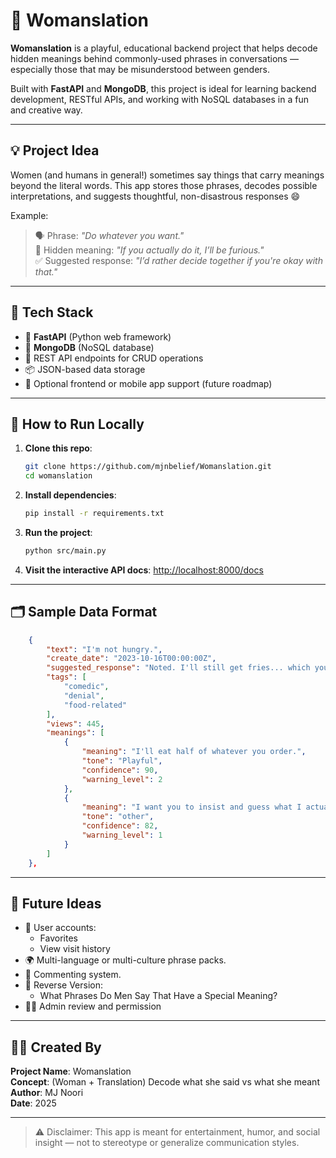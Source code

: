 # 🧠 Womanslation
**Womanslation** is a playful, educational backend project that helps decode hidden meanings behind commonly-used phrases in conversations — especially those that may be misunderstood between genders.

Built with **FastAPI** and **MongoDB**, this project is ideal for learning backend development, RESTful APIs, and working with NoSQL databases in a fun and creative way.

---

## 💡 Project Idea

Women (and humans in general!) sometimes say things that carry meanings beyond the literal words. This app stores those phrases, decodes possible interpretations, and suggests thoughtful, non-disastrous responses 😄

Example:
> 🗣️ Phrase: *"Do whatever you want."*  
> 🤯 Hidden meaning: *"If you actually do it, I’ll be furious."*  
> ✅ Suggested response: *"I’d rather decide together if you're okay with that."*

---

## 🔧 Tech Stack

- 🐍 **FastAPI** (Python web framework)
- 🍃 **MongoDB** (NoSQL database)
- 🔄 REST API endpoints for CRUD operations
- 📦 JSON-based data storage
- 📁 Optional frontend or mobile app support (future roadmap)

---

## 🚀 How to Run Locally

1. **Clone this repo**:
   ```bash
   git clone https://github.com/mjnbelief/Womanslation.git
   cd womanslation
   ```

2. **Install dependencies**:
   ```bash
   pip install -r requirements.txt
   ```

3. **Run the project**:
   ```bash
   python src/main.py
   ```

4. **Visit the interactive API docs**:
   [http://localhost:8000/docs](http://localhost:8000/docs)

---

## 🗂 Sample Data Format

```json
    {
        "text": "I'm not hungry.",
        "create_date": "2023-10-16T00:00:00Z",
        "suggested_response": "Noted. I'll still get fries... which you'll end up eating.",
        "tags": [
            "comedic",
            "denial",
            "food-related"
        ],
        "views": 445,
        "meanings": [
            {
                "meaning": "I'll eat half of whatever you order.",
                "tone": "Playful",
                "confidence": 90,
                "warning_level": 2
            },
            {
                "meaning": "I want you to insist and guess what I actually want.",
                "tone": "other",
                "confidence": 82,
                "warning_level": 1
            }
        ]
    },
```

---


## 🧪 Future Ideas

- 🔐 User accounts:
    - Favorites
    - View visit history
- 🌍 Multi-language or multi-culture phrase packs.
- 💬 Commenting system.
- 🔁 Reverse Version:
    - What Phrases Do Men Say That Have a Special Meaning?
- 🕵️‍♀️ Admin review and permission

---

## 🧑‍💻 Created By

**Project Name**: Womanslation  
**Concept**: (Woman + Translation) Decode what she said vs what she meant  
**Author**: MJ Noori  
**Date**: 2025

---

> ⚠️ Disclaimer: This app is meant for entertainment, humor, and social insight — not to stereotype or generalize communication styles.
